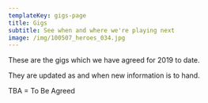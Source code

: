 ```yaml
---
templateKey: gigs-page
title: Gigs
subtitle: See when and where we're playing next
image: /img/100507_heroes_034.jpg
---
```

These are the gigs which we have agreed for 2019 to date.

They are updated as and when new information is to hand.

TBA = To Be Agreed
